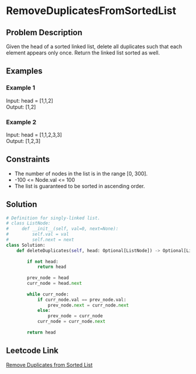 # RemoveDuplicatesFromSortedList

## Problem Description
Given the head of a sorted linked list, delete all duplicates such that each element appears only once. Return the linked list sorted as well.<br>

## Examples
### Example 1
Input: head = [1,1,2]<br>
Output: [1,2]<br>

### Example 2
Input: head = [1,1,2,3,3]<br>
Output: [1,2,3]<br>

## Constraints
- The number of nodes in the list is in the range [0, 300].
- -100 <= Node.val <= 100
- The list is guaranteed to be sorted in ascending order.

## Solution
```python
# Definition for singly-linked list.
# class ListNode:
#     def __init__(self, val=0, next=None):
#         self.val = val
#         self.next = next
class Solution:
    def deleteDuplicates(self, head: Optional[ListNode]) -> Optional[ListNode]:
        
        if not head:
            return head
        
        prev_node = head
        curr_node = head.next
        
        while curr_node:
            if curr_node.val == prev_node.val:
                prev_node.next = curr_node.next
            else:
                prev_node = curr_node
            curr_node = curr_node.next
        
        return head
```

## Leetcode Link
[Remove Duplicates from Sorted List](https://leetcode.com/problems/remove-duplicates-from-sorted-list/)
